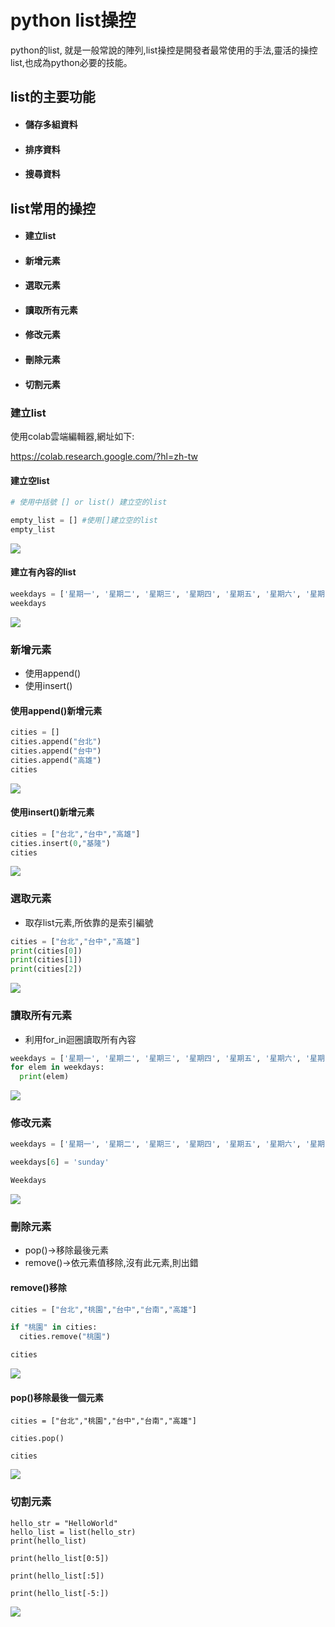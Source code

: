 # python list操控
python的list, 就是一般常說的陣列,list操控是開發者最常使用的手法,靈活的操控list,也成為python必要的技能。

## list的主要功能

 - #### 儲存多組資料
 - #### 排序資料
 - #### 搜尋資料

## list常用的操控
 - #### 建立list
 - #### 新增元素
 - #### 選取元素
 - #### 讀取所有元素
 - #### 修改元素
 - #### 刪除元素
 - #### 切割元素

### 建立list
使用colab雲端編輯器,網址如下:

https://colab.research.google.com/?hl=zh-tw
#### 建立空list

```python
# 使用中括號 [] or list() 建立空的list

empty_list = [] #使用[]建立空的list
empty_list
```
![](./images/pic1.png)

#### 建立有內容的list

```python
weekdays = ['星期一', '星期二', '星期三', '星期四', '星期五', '星期六', '星期日'] 
weekdays
```
![](./images/pic2.png)

### 新增元素
- 使用append()
- 使用insert()

#### 使用append()新增元素
```python
cities = []
cities.append("台北")
cities.append("台中")
cities.append("高雄")
cities
```
![](./images/pic3.png)

#### 使用insert()新增元素

```python
cities = ["台北","台中","高雄"]
cities.insert(0,"基隆")
cities
```
![](./images/pic4.png)

### 選取元素
- 取存list元素,所依靠的是索引編號

```python
cities = ["台北","台中","高雄"]
print(cities[0])
print(cities[1])
print(cities[2])
```

![](./images/pic5.png)

### 讀取所有元素
- 利用for_in迴圈讀取所有內容

```python
weekdays = ['星期一', '星期二', '星期三', '星期四', '星期五', '星期六', '星期日'] 
for elem in weekdays:
  print(elem)
```

![](./images/pic6.png)

### 修改元素

```python
weekdays = ['星期一', '星期二', '星期三', '星期四', '星期五', '星期六', '星期日'] 

weekdays[6] = 'sunday'

Weekdays
```

![](./images/pic7.png)

### 刪除元素

- pop()->移除最後元素
- remove()->依元素值移除,沒有此元素,則出錯

#### remove()移除

```python
cities = ["台北","桃園","台中","台南","高雄"]

if "桃園" in cities:
  cities.remove("桃園")

cities
```

![](./images/pic8.png)

#### pop()移除最後一個元素

```
cities = ["台北","桃園","台中","台南","高雄"]

cities.pop()

cities

```

![](./images/pic9.png)

### 切割元素

```
hello_str = "HelloWorld"
hello_list = list(hello_str)
print(hello_list)

print(hello_list[0:5])

print(hello_list[:5])

print(hello_list[-5:])
```

![](./images/pic10.png)

#### 








